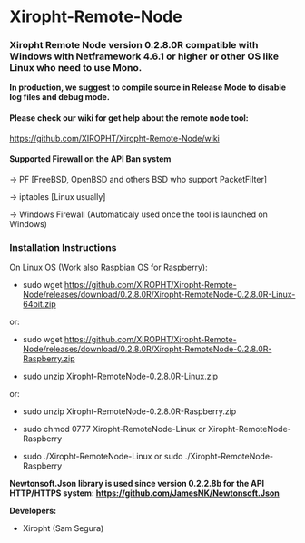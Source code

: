 # Xiropht-Remote-Node
<h3>Xiropht Remote Node version 0.2.8.0R compatible with Windows with Netframework 4.6.1 or higher or other OS like Linux who need to use Mono.</h3>

**In production, we suggest to compile source in Release Mode to disable log files and debug mode.**

<h4>Please check our wiki for get help about the remote node tool:</h4>

https://github.com/XIROPHT/Xiropht-Remote-Node/wiki

<h4>Supported Firewall on the API Ban system</h4>

-> PF [FreeBSD, OpenBSD and others BSD who support PacketFilter]

-> iptables [Linux usually]

-> Windows Firewall (Automaticaly used once the tool is launched on Windows)

<h3>Installation Instructions</h3>

On Linux OS (Work also Raspbian OS for Raspberry):

- sudo wget https://github.com/XIROPHT/Xiropht-Remote-Node/releases/download/0.2.8.0R/Xiropht-RemoteNode-0.2.8.0R-Linux-64bit.zip

or:

- sudo wget https://github.com/XIROPHT/Xiropht-Remote-Node/releases/download/0.2.8.0R/Xiropht-RemoteNode-0.2.8.0R-Raspberry.zip

- sudo unzip Xiropht-RemoteNode-0.2.8.0R-Linux.zip

or:

- sudo unzip Xiropht-RemoteNode-0.2.8.0R-Raspberry.zip

- sudo chmod 0777 Xiropht-RemoteNode-Linux or Xiropht-RemoteNode-Raspberry

- sudo ./Xiropht-RemoteNode-Linux or sudo ./Xiropht-RemoteNode-Raspberry

**Newtonsoft.Json library is used since version 0.2.2.8b for the API HTTP/HTTPS system: https://github.com/JamesNK/Newtonsoft.Json**

**Developers:**

- Xiropht (Sam Segura)
